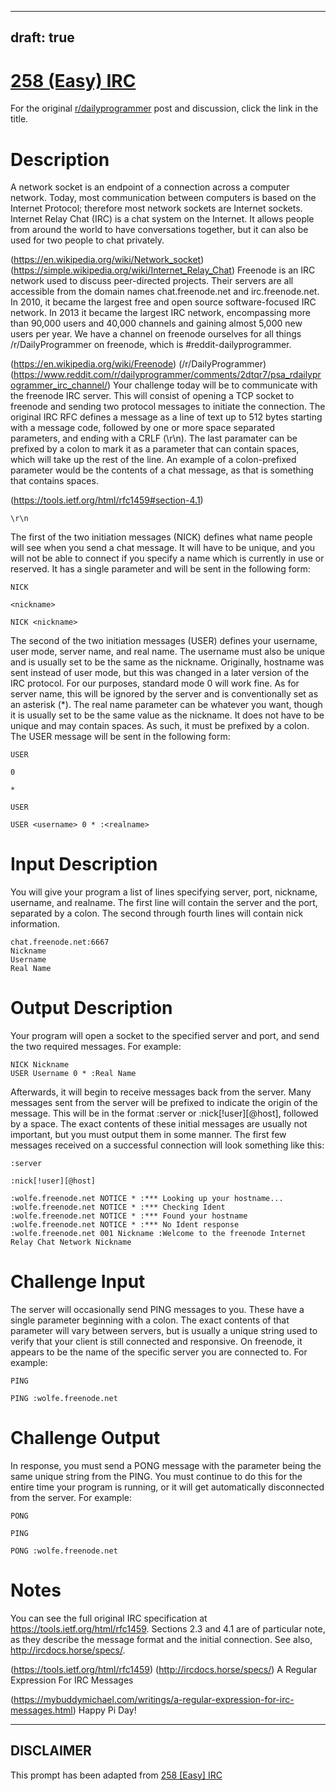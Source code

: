 ---
draft: true
----

# [258 (Easy) IRC](https://www.reddit.com/r/dailyprogrammer/comments/4ad23z/20160314_challenge_258_easy_irc_making_a/)

For the original [r/dailyprogrammer](https://www.reddit.com/r/dailyprogrammer/) post and discussion, click the link in the title.

# Description
A network socket is an endpoint of a connection across a computer network.
Today, most communication between computers is based on the Internet Protocol; therefore most network sockets are Internet
sockets. Internet Relay Chat (IRC) is a chat system on the Internet.
It allows people from around the world to have conversations together, but it can also be used for two people to chat
privately.

(https://en.wikipedia.org/wiki/Network_socket)
(https://simple.wikipedia.org/wiki/Internet_Relay_Chat)
Freenode is an IRC network used to discuss peer-directed projects. Their servers
are all accessible from the domain names chat.freenode.net and irc.freenode.net. In 2010, it became the largest free and
open source software-focused IRC network.  In 2013 it became the largest IRC network, encompassing more than 90,000 users
and 40,000 channels and gaining almost 5,000 new users per year. We have a channel on freenode ourselves for all things
/r/DailyProgrammer on freenode, which is
#reddit-dailyprogrammer.

(https://en.wikipedia.org/wiki/Freenode)
(/r/DailyProgrammer)
(https://www.reddit.com/r/dailyprogrammer/comments/2dtqr7/psa_rdailyprogrammer_irc_channel/)
Your challenge today will be to communicate with the freenode IRC server. This will consist of opening a TCP socket to
freenode and sending two protocol messages to initiate the connection. The original
IRC RFC defines a message as a line of text up to 512 bytes starting 
with a message code, followed by one or more space separated parameters, and ending with a CRLF (\r\n). The last
paramater can be prefixed by a colon to mark it as a parameter that can contain spaces, which will take up the rest of the
line. An example of a colon-prefixed parameter would be the contents of a chat message, as that is something that contains spaces.

(https://tools.ietf.org/html/rfc1459#section-4.1)

```
\r\n
```
The first of the two initiation messages (NICK) defines what name people will see when you send a chat message.
It will have to be unique, and you will not be able to connect if you specify a name which is currently in use or reserved.
It has a single parameter <nickname> and will be sent in the following form:


```
NICK
```

```
<nickname>
```

```
NICK <nickname>
```
The second of the two initiation messages (USER) defines your username, user mode, server name, and real name. The username must also be unique and is usually set to be the same as the nickname. Originally, hostname was sent instead of user mode, but this was changed in a later version of the IRC protocol. For our purposes, standard mode 0 will work fine. As for server name, this will be ignored by the server and is conventionally set as an asterisk (*). The real name parameter can be whatever you want, though it is usually set to be the same value as the nickname. It does not have to be unique and may contain spaces. As such, it must be prefixed by a colon. The USER message will be sent in the following form:


```
USER
```

```
0
```

```
*
```

```
USER
```

```
USER <username> 0 * :<realname>
```
# Input Description
You will give your program a list of lines specifying server, port, nickname, username, and realname. The first line will contain the server and the port, separated by a colon. The second through fourth lines will contain nick information.


```
chat.freenode.net:6667
Nickname
Username
Real Name
```
# Output Description
Your program will open a socket to the specified server and port, and send the two required messages. For example:


```
NICK Nickname
USER Username 0 * :Real Name
```
Afterwards, it will begin to receive messages back from the server. Many messages sent from the server will be prefixed to indicate the origin of the message. This will be in the format :server or :nick[!user][@host], followed by a space. The exact contents of these initial messages are usually not important, but you must output them in some manner. The first few messages received on a successful connection will look something like this:


```
:server
```

```
:nick[!user][@host]
```

```
:wolfe.freenode.net NOTICE * :*** Looking up your hostname...
:wolfe.freenode.net NOTICE * :*** Checking Ident
:wolfe.freenode.net NOTICE * :*** Found your hostname
:wolfe.freenode.net NOTICE * :*** No Ident response
:wolfe.freenode.net 001 Nickname :Welcome to the freenode Internet Relay Chat Network Nickname
```
# Challenge Input
The server will occasionally send PING messages to you. These have a single parameter beginning with a colon. The exact contents of that parameter will vary between servers, but is usually a unique string used to verify that your client is still connected and responsive. On freenode, it appears to be the name of the specific server you are connected to. For example:


```
PING
```

```
PING :wolfe.freenode.net
```
# Challenge Output
In response, you must send a PONG message with the parameter being the same unique string from the PING. You must continue to do this for the entire time your program is running, or it will get automatically disconnected from the server. For example:


```
PONG
```

```
PING
```

```
PONG :wolfe.freenode.net
```
# Notes
You can see the full original IRC specification at https://tools.ietf.org/html/rfc1459. Sections 2.3 and 4.1 are of particular note, as they describe the message format and the initial connection. See also, http://ircdocs.horse/specs/.

(https://tools.ietf.org/html/rfc1459)
(http://ircdocs.horse/specs/)
A Regular Expression For IRC Messages

(https://mybuddymichael.com/writings/a-regular-expression-for-irc-messages.html)
Happy Pi Day!


----
## **DISCLAIMER**
This prompt has been adapted from [258 [Easy] IRC](https://www.reddit.com/r/dailyprogrammer/comments/4ad23z/20160314_challenge_258_easy_irc_making_a/
)
